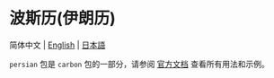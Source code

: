 # 波斯历(伊朗历)

简体中文 | [English](README.md) | [日本語](README.ja.md)

`persian` 包是 `carbon` 包的一部分，请参阅 [官方文档](https://carbon.go-pkg.com/zh/usage/calendar.html#波斯历-伊朗历) 查看所有用法和示例。
